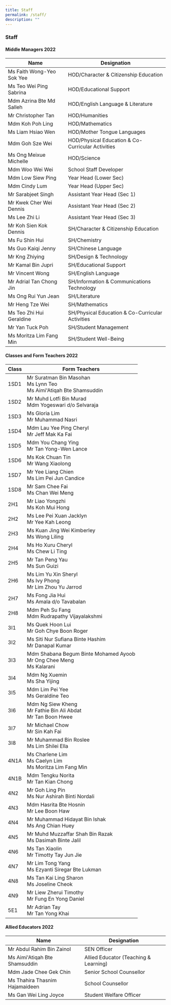 ```yaml
---
title: Staff
permalink: /staff/
description: ""
---
```

### Staff
#### Middle Managers 2022

| Name  | Designation |
|---|---|
| Ms Faith Wong-Yeo Sok Yee | HOD/Character & Citizenship Education |
| Ms Teo Wei Ping Sabrina | HOD/Educational Support |
| Mdm Azrina Bte Md Salleh | HOD/English Language & Literature |
| Mr Christopher Tan | HOD/Humanities |
| Mdm Koh Poh Ling | HOD/Mathematics |
| Ms Liam Hsiao Wen | HOD/Mother Tongue Languages |
| Mdm Goh Sze Wei | HOD/Physical Education & Co-Curricular Activities |
| Ms Ong Meixue Michelle | HOD/Science |
| Mdm Woo Wei Wei | School Staff Developer |
| Mdm Low Siew Ping | Year Head (Lower Sec) |
| Mdm Cindy Lum | Year Head (Upper Sec)  |
| Mr Sarabjeet Singh | Assistant Year Head (Sec 1)  |
| Mr Kwek Cher Wei Dennis | Assistant Year Head (Sec 2)  |
| Ms Lee Zhi Li | Assistant Year Head (Sec 3)  |
| Mr Koh Sien Kok Dennis | SH/Character & Citizenship Education |
| Ms Fu Shin Hui | SH/Chemistry |
| Ms Guo Kaiqi Jenny | SH/Chinese Language |
| Mr Kng Zhiying | SH/Design & Technology |
| Mr Kamal Bin Jupri | SH/Educational Support  |
| Mr Vincent Wong | SH/English Language |
| Mr Adrial Tan Chong Jin  | SH/Information & Communications Technology  |
| Ms Ong Rui Yun Jean | SH/Literature |
| Mr Heng Tze Wei | SH/Mathematics |
| Ms Teo Zhi Hui Geraldine | SH/Physical Education & Co-Curricular Activities |
| Mr Yan Tuck Poh | SH/Student Management |
| Ms Moritza Lim Fang Min | SH/Student Well-Being |

#### Classes and Form Teachers 2022

| Class | Form Teachers |
|---|---|
| 1SD1 | Mr Suratman Bin Masohan<br>Ms Lynn Teo<br>Ms Aimi'Atiqah Bte Shamsuddin |
| 1SD2 | Mr Muhd Lotfi Bin Murad<br>Mdm Yogeswari d/o Selvaraja |
| 1SD3                    | Ms Gloria Lim<br>Mr Muhammad Nasri |
| 1SD4 | Mdm Lau Yee Ping Cheryl<br>Mr Jeff Mak Ka Fai |
| 1SD5 | Mdm You Chang Ying<br>Mr Tan Yong-Wen Lance |
| 1SD6 | Ms Kok Chuan Tin<br>Mr Wang Xiaolong |
| 1SD7 | Mr Yee Liang Chien<br>Ms Lim Pei Jun Candice |
| 1SD8 | Mr Sam Chee Fai<br>Ms Chan Wei Meng |
| 2H1 | Mr Liao Yongzhi<br>Ms Koh Mui Hong |
| 2H2 | Ms Lee Pei Xuan Jacklyn <br>Mr Yee Kah Leong |
| 2H3 | Ms Kuan Jing Wei Kimberley<br>Ms Wong Liling |
| 2H4 | Ms Ho Xuru Cheryl<br>Ms Chew Li Ting |
| 2H5 | Mr Tan Peng Yau<br>Ms Sun Guizi |
| 2H6 | Ms Lim Yu Xin Sheryl <br>Ms Ivy Phong<br>Mr Lim Zhou Yu Jarrod |
| 2H7 | Ms Fong Jia Hui<br>Ms Amala d/o Tavabalan |
| 2H8 | Mdm Peh Su Fang<br>Mdm Rudrapathy Vijayalakshmi |
| 3I1 | Ms Quek Hoon Lui<br>Mr Goh Chye Boon Roger |
| 3I2 | Ms Siti Nur Sufiana Binte Hashim<br>Mr Danapal Kumar |
| 3I3 | Mdm Shabana Begum Binte Mohamed Ayoob<br>Mr Ong Chee Meng<br>Ms Kalarani |
| 3I4 | Mdm Ng Xuemin<br>Ms Sha Yijing |
| 3I5 | Mdm Lim Pei Yee<br>Ms Geraldine Teo |
| 3I6 | Mdm Ng Siew Kheng<br>Mr Fathie Bin Ali Abdat<br>Mr Tan Boon Hwee |
| 3I7 | Mr Michael Chow<br>Mr Sin Kah Fai |
| 3I8 | Mr Muhammad Bin Roslee<br>Ms Lim Shilei Ella |
| 4N1A | Ms Charlene Lim<br>Ms Caelyn Lim<br>Ms Moritza Lim Fang Min |
| 4N1B | Mdm Tengku Norita<br>Mr Tan Kian Chong |
| 4N2 | Mr Goh Ling Pin<br>Ms Nur Ashirah Binti Nordali |
| 4N3 | Mdm Hasrita Bte Hosnin<br>Mr Lee Boon Haw |
| 4N4 | Mr Muhammad Hidayat Bin Ishak<br>Ms Ang Chian Huey |
| 4N5 | Mr Muhd Muzzaffar Shah Bin Razak<br>Ms Dasimah Binte Jalil |
| 4N6 | Ms Tan Xiaolin<br>Mr Timotty Tay Jun Jie |
| 4N7  | Mr Lim Tong Yang<br>Ms Ezyanti Siregar Bte Lukman |
| 4N8 | Ms Tan Kai Ling Sharon<br>Ms Joseline Cheok |
| 4N9 | Mr Liew Zherui Timothy<br>Mr Fung En Yong Daniel |
| 5E1 | Mr Adrian Tay<br>Mr Tan Yong Khai |

#### Allied Educators 2022

| Name | Designation |
|---|---|
| Mr Abdul Rahim Bin Zainol<br> | SEN Officer<br> |
| Ms Aimi'Atiqah Bte Shamsuddin | Allied Educator (Teaching & Learning) |
| Mdm Jade Chee Gek Chin<br>| Senior School Counsellor<br> |
| Ms Thahira Thasnim Hajamaideen<br> | School Counsellor<br> |
| Ms Gan Wei Ling Joyce<br>  | Student Welfare Officer<br> |